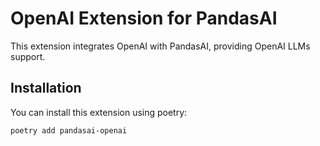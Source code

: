 # OpenAI Extension for PandasAI

This extension integrates OpenAI with PandasAI, providing OpenAI LLMs support.

## Installation

You can install this extension using poetry:

```bash
poetry add pandasai-openai
```
